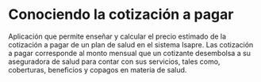 # Conociendo la cotización a pagar

Aplicación que permite enseñar y calcular el precio estimado de la cotización a pagar de un plan de salud en el sistema Isapre. Las cotización a pagar corresponde al monto mensual que un cotizante desembolsa a su aseguradora de salud para contar con sus servicios, tales como, coberturas, beneficios y copagos en materia de salud.
